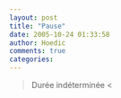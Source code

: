 ```yaml
---
layout: post
title: "Pause"
date: 2005-10-24 01:33:58
author: Hoedic
comments: true
categories: 
---
```



> Durée indéterminée <